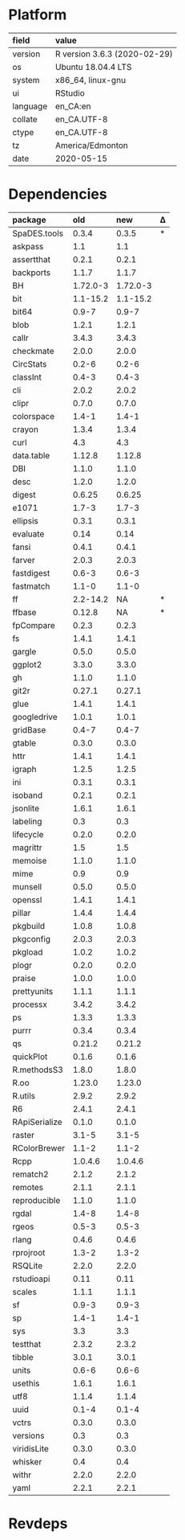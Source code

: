 # Platform

|field    |value                        |
|:--------|:----------------------------|
|version  |R version 3.6.3 (2020-02-29) |
|os       |Ubuntu 18.04.4 LTS           |
|system   |x86_64, linux-gnu            |
|ui       |RStudio                      |
|language |en_CA:en                     |
|collate  |en_CA.UTF-8                  |
|ctype    |en_CA.UTF-8                  |
|tz       |America/Edmonton             |
|date     |2020-05-15                   |

# Dependencies

|package       |old      |new      |Δ  |
|:-------------|:--------|:--------|:--|
|SpaDES.tools  |0.3.4    |0.3.5    |*  |
|askpass       |1.1      |1.1      |   |
|assertthat    |0.2.1    |0.2.1    |   |
|backports     |1.1.7    |1.1.7    |   |
|BH            |1.72.0-3 |1.72.0-3 |   |
|bit           |1.1-15.2 |1.1-15.2 |   |
|bit64         |0.9-7    |0.9-7    |   |
|blob          |1.2.1    |1.2.1    |   |
|callr         |3.4.3    |3.4.3    |   |
|checkmate     |2.0.0    |2.0.0    |   |
|CircStats     |0.2-6    |0.2-6    |   |
|classInt      |0.4-3    |0.4-3    |   |
|cli           |2.0.2    |2.0.2    |   |
|clipr         |0.7.0    |0.7.0    |   |
|colorspace    |1.4-1    |1.4-1    |   |
|crayon        |1.3.4    |1.3.4    |   |
|curl          |4.3      |4.3      |   |
|data.table    |1.12.8   |1.12.8   |   |
|DBI           |1.1.0    |1.1.0    |   |
|desc          |1.2.0    |1.2.0    |   |
|digest        |0.6.25   |0.6.25   |   |
|e1071         |1.7-3    |1.7-3    |   |
|ellipsis      |0.3.1    |0.3.1    |   |
|evaluate      |0.14     |0.14     |   |
|fansi         |0.4.1    |0.4.1    |   |
|farver        |2.0.3    |2.0.3    |   |
|fastdigest    |0.6-3    |0.6-3    |   |
|fastmatch     |1.1-0    |1.1-0    |   |
|ff            |2.2-14.2 |NA       |*  |
|ffbase        |0.12.8   |NA       |*  |
|fpCompare     |0.2.3    |0.2.3    |   |
|fs            |1.4.1    |1.4.1    |   |
|gargle        |0.5.0    |0.5.0    |   |
|ggplot2       |3.3.0    |3.3.0    |   |
|gh            |1.1.0    |1.1.0    |   |
|git2r         |0.27.1   |0.27.1   |   |
|glue          |1.4.1    |1.4.1    |   |
|googledrive   |1.0.1    |1.0.1    |   |
|gridBase      |0.4-7    |0.4-7    |   |
|gtable        |0.3.0    |0.3.0    |   |
|httr          |1.4.1    |1.4.1    |   |
|igraph        |1.2.5    |1.2.5    |   |
|ini           |0.3.1    |0.3.1    |   |
|isoband       |0.2.1    |0.2.1    |   |
|jsonlite      |1.6.1    |1.6.1    |   |
|labeling      |0.3      |0.3      |   |
|lifecycle     |0.2.0    |0.2.0    |   |
|magrittr      |1.5      |1.5      |   |
|memoise       |1.1.0    |1.1.0    |   |
|mime          |0.9      |0.9      |   |
|munsell       |0.5.0    |0.5.0    |   |
|openssl       |1.4.1    |1.4.1    |   |
|pillar        |1.4.4    |1.4.4    |   |
|pkgbuild      |1.0.8    |1.0.8    |   |
|pkgconfig     |2.0.3    |2.0.3    |   |
|pkgload       |1.0.2    |1.0.2    |   |
|plogr         |0.2.0    |0.2.0    |   |
|praise        |1.0.0    |1.0.0    |   |
|prettyunits   |1.1.1    |1.1.1    |   |
|processx      |3.4.2    |3.4.2    |   |
|ps            |1.3.3    |1.3.3    |   |
|purrr         |0.3.4    |0.3.4    |   |
|qs            |0.21.2   |0.21.2   |   |
|quickPlot     |0.1.6    |0.1.6    |   |
|R.methodsS3   |1.8.0    |1.8.0    |   |
|R.oo          |1.23.0   |1.23.0   |   |
|R.utils       |2.9.2    |2.9.2    |   |
|R6            |2.4.1    |2.4.1    |   |
|RApiSerialize |0.1.0    |0.1.0    |   |
|raster        |3.1-5    |3.1-5    |   |
|RColorBrewer  |1.1-2    |1.1-2    |   |
|Rcpp          |1.0.4.6  |1.0.4.6  |   |
|rematch2      |2.1.2    |2.1.2    |   |
|remotes       |2.1.1    |2.1.1    |   |
|reproducible  |1.1.0    |1.1.0    |   |
|rgdal         |1.4-8    |1.4-8    |   |
|rgeos         |0.5-3    |0.5-3    |   |
|rlang         |0.4.6    |0.4.6    |   |
|rprojroot     |1.3-2    |1.3-2    |   |
|RSQLite       |2.2.0    |2.2.0    |   |
|rstudioapi    |0.11     |0.11     |   |
|scales        |1.1.1    |1.1.1    |   |
|sf            |0.9-3    |0.9-3    |   |
|sp            |1.4-1    |1.4-1    |   |
|sys           |3.3      |3.3      |   |
|testthat      |2.3.2    |2.3.2    |   |
|tibble        |3.0.1    |3.0.1    |   |
|units         |0.6-6    |0.6-6    |   |
|usethis       |1.6.1    |1.6.1    |   |
|utf8          |1.1.4    |1.1.4    |   |
|uuid          |0.1-4    |0.1-4    |   |
|vctrs         |0.3.0    |0.3.0    |   |
|versions      |0.3      |0.3      |   |
|viridisLite   |0.3.0    |0.3.0    |   |
|whisker       |0.4      |0.4      |   |
|withr         |2.2.0    |2.2.0    |   |
|yaml          |2.2.1    |2.2.1    |   |

# Revdeps

